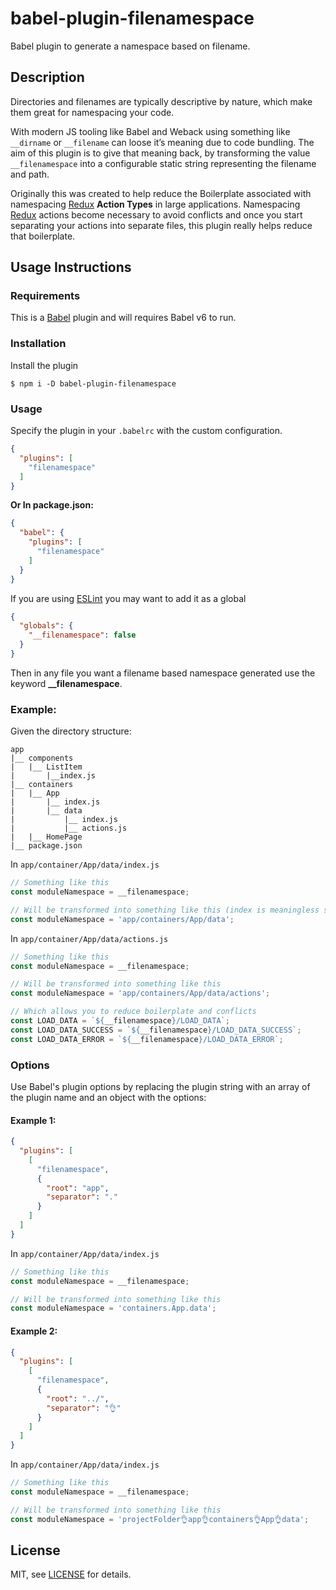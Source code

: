 # babel-plugin-filenamespace

Babel plugin to generate a namespace based on filename.

## Description

Directories and filenames are typically descriptive by nature, which make them great for namespacing your code.

With modern JS tooling like Babel and Weback using something like `__dirname` or `__filename` can loose it’s meaning due to code bundling. The aim of this plugin is to give that meaning back, by transforming the value `__filenamespace` into a configurable static string representing the filename and path.

Originally this was created to help reduce the Boilerplate associated with namespacing [Redux][redux] **Action Types** in large applications. Namespacing [Redux][redux] actions become necessary to avoid conflicts and once you start separating your actions into separate files, this plugin really helps reduce that boilerplate.

## Usage Instructions

### Requirements

This is a [Babel][babel] plugin and will requires Babel v6 to run.

### Installation

Install the plugin

```
$ npm i -D babel-plugin-filenamespace
```

### Usage

Specify the plugin in your `.babelrc` with the custom configuration.

```json
{
  "plugins": [
    "filenamespace"
  ]
}
```

**Or In package.json:**

```json
{
  "babel": {
    "plugins": [
      "filenamespace"
    ]
  }
}
```

If you are using [ESLint][eslint] you may want to add it as a global

```json
{
  "globals": {
    "__filenamespace": false
  }
}
```

Then in any file you want a filename based namespace generated use the keyword **__filenamespace**.

### Example:

Given the directory structure:

```
app
|__ components
|   |__ ListItem
|       |__index.js
|__ containers
|   |__ App
|       |__ index.js
|       |__ data
|           |__ index.js
|           |__ actions.js
|   |__ HomePage
|__ package.json
```

In `app/container/App/data/index.js`

```javascript
// Something like this
const moduleNamespace = __filenamespace;

// Will be transformed into something like this (index is meaningless so it is dropped)
const moduleNamespace = 'app/containers/App/data';
```


In `app/container/App/data/actions.js`

```javascript
// Something like this
const moduleNamespace = __filenamespace;

// Will be transformed into something like this
const moduleNamespace = 'app/containers/App/data/actions';

// Which allows you to reduce boilerplate and conflicts
const LOAD_DATA = `${__filenamespace}/LOAD_DATA`;
const LOAD_DATA_SUCCESS = `${__filenamespace}/LOAD_DATA_SUCCESS`;
const LOAD_DATA_ERROR = `${__filenamespace}/LOAD_DATA_ERROR`;
```

### Options

Use Babel's plugin options by replacing the plugin string with an array of the plugin name and an object with the options:

#### Example 1:
```json
{
  "plugins": [
    [
      "filenamespace",
      {
        "root": "app",
        "separator": "."
      }
    ]
  ]
}
```

In `app/container/App/data/index.js`

```javascript
// Something like this
const moduleNamespace = __filenamespace;

// Will be transformed into something like this
const moduleNamespace = 'containers.App.data';
```

#### Example 2:
```json
{
  "plugins": [
    [
      "filenamespace",
      {
        "root": "../",
        "separator": "👌"
      }
    ]
  ]
}
```

In `app/container/App/data/index.js`

```javascript
// Something like this
const moduleNamespace = __filenamespace;

// Will be transformed into something like this
const moduleNamespace = 'projectFolder👌app👌containers👌App👌data';
```

## License

MIT, see [LICENSE](LICENSE) for details.

[redux]: https://github.com/reactjs/redux
[babel]: https://babeljs.io
[eslint]: http://eslint.org/
